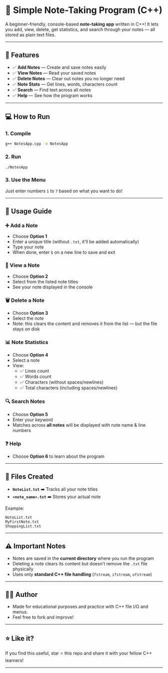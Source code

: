 # 📒 Simple Note-Taking Program (C++)

A beginner-friendly, console-based **note-taking app** written in C++!
It lets you add, view, delete, get statistics, and search through your notes — all stored as plain text files.

---

## 🚀 Features

- ✅ **Add Notes** — Create and save notes easily
- ✅ **View Notes** — Read your saved notes
- ✅ **Delete Notes** — Clear out notes you no longer need
- ✅ **Note Stats** — Get lines, words, characters count
- ✅ **Search** — Find text across all notes
- ✅ **Help** — See how the program works

---

## 💻 How to Run

### 1. Compile
```bash
g++ NotesApp.cpp -o NotesApp
```

### 2. Run
```bash
./NotesApp
```

### 3. Use the Menu
Just enter numbers `1` to `7` based on what you want to do!

---

## 📝 Usage Guide

### ➕ Add a Note
- Choose **Option 1**
- Enter a unique title (without `.txt`, it'll be added automatically)
- Type your note
- When done, enter `$` on a new line to save and exit

### 👀 View a Note
- Choose **Option 2**
- Select from the listed note titles
- See your note displayed in the console

### 🗑️ Delete a Note
- Choose **Option 3**
- Select the note
- Note: this clears the content and removes it from the list — but the file stays on disk

### 📊 Note Statistics
- Choose **Option 4**
- Select a note
- View:
  - ✅ Lines count
  - ✅ Words count
  - ✅ Characters (without spaces/newlines)
  - ✅ Total characters (including spaces/newlines)

### 🔍 Search Notes
- Choose **Option 5**
- Enter your keyword
- Matches across **all notes** will be displayed with note name & line numbers

### ❓ Help
- Choose **Option 6** to learn about the program

---

## 📂 Files Created

- **`NoteList.txt`**  ➡️ Tracks all your note titles
- **`<note_name>.txt`** ➡️ Stores your actual note

Example:
```plaintext
NoteList.txt
MyFirstNote.txt
ShoppingList.txt
```

---

## ⚠️ Important Notes

- Notes are saved in the **current directory** where you run the program
- Deleting a note clears its content but doesn't remove the `.txt` file physically
- Uses only **standard C++ file handling** (`fstream`, `ifstream`, `ofstream`)

---

## 👨‍💻 Author
- Made for educational purposes and practice with C++ file I/O and menus.
- Feel free to fork and improve!

---

## ⭐️ Like it?
If you find this useful, star ⭐ this repo and share it with your fellow C++ learners!

---


